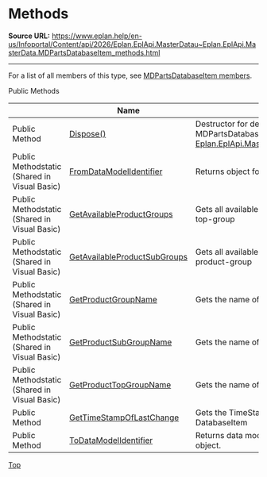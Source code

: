 # Methods

**Source URL:** https://www.eplan.help/en-us/Infoportal/Content/api/2026/Eplan.EplApi.MasterDatau~Eplan.EplApi.MasterData.MDPartsDatabaseItem_methods.html

---

For a list of all members of this type, see [MDPartsDatabaseItem members](Eplan.EplApi.MasterDatau~Eplan.EplApi.MasterData.MDPartsDatabaseItem_members.html).

Public Methods

|  | Name | Description |
| --- | --- | --- |
| Public Method | [Dispose()](Eplan.EplApi.MasterDatau~Eplan.EplApi.MasterData.PropertiesAndHandleObject~Dispose().html) | Destructor for deterministic finalization of MDPartsDatabaseItem object. (Inherited from [Eplan.EplApi.MasterData.PropertiesAndHandleObject](Eplan.EplApi.MasterDatau~Eplan.EplApi.MasterData.PropertiesAndHandleObject.html)) |
| Public Methodstatic (Shared in Visual Basic) | [FromDataModelIdentifier](Eplan.EplApi.MasterDatau~Eplan.EplApi.MasterData.MDPartsDatabaseItem~FromDataModelIdentifier.html) | Returns object found by its data model identifier. |
| Public Methodstatic (Shared in Visual Basic) | [GetAvailableProductGroups](Eplan.EplApi.MasterDatau~Eplan.EplApi.MasterData.MDPartsDatabaseItem~GetAvailableProductGroups.html) | Gets all available product groups of a given product-top-group |
| Public Methodstatic (Shared in Visual Basic) | [GetAvailableProductSubGroups](Eplan.EplApi.MasterDatau~Eplan.EplApi.MasterData.MDPartsDatabaseItem~GetAvailableProductSubGroups.html) | Gets all available product sub-groups of a given product-group |
| Public Methodstatic (Shared in Visual Basic) | [GetProductGroupName](Eplan.EplApi.MasterDatau~Eplan.EplApi.MasterData.MDPartsDatabaseItem~GetProductGroupName.html) | Gets the name of the product-group |
| Public Methodstatic (Shared in Visual Basic) | [GetProductSubGroupName](Eplan.EplApi.MasterDatau~Eplan.EplApi.MasterData.MDPartsDatabaseItem~GetProductSubGroupName.html) | Gets the name of the product-sub-group |
| Public Methodstatic (Shared in Visual Basic) | [GetProductTopGroupName](Eplan.EplApi.MasterDatau~Eplan.EplApi.MasterData.MDPartsDatabaseItem~GetProductTopGroupName.html) | Gets the name of the product-top-group |
| Public Method | [GetTimeStampOfLastChange](Eplan.EplApi.MasterDatau~Eplan.EplApi.MasterData.MDPartsDatabaseItem~GetTimeStampOfLastChange.html) | Gets the TimeStamp of the last change from a DatabaseItem |
| Public Method | [ToDataModelIdentifier](Eplan.EplApi.MasterDatau~Eplan.EplApi.MasterData.MDPartsDatabaseItem~ToDataModelIdentifier.html) | Returns data model identifier which identifies this object. |

[Top](#top)
